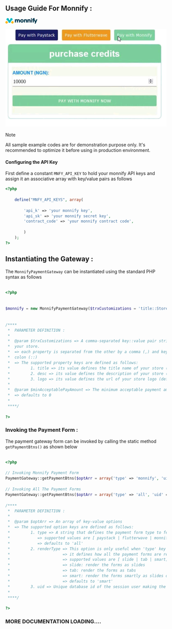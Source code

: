 ## Usage Guide For Monnify :
<p><a href="https://monnify.com/" target="_blank" rel="noreferrer"><img src="/logos/monnify-2.svg" title="Monnify" alt="Monnify logo" width="100" height="auto"/></a></p>

<img src="https://github.com/euroadams/euroadams/blob/master/assets/public/work-samples/monnify.jpg" alt="Monnify Sample" width="auto" height="auto"/>

>[!NOTE]
>All sample example codes are for demonstration purpose only. It's recommended to optimize it before using in production environment.

#### Configuring the API Key

First define a constant `MNFY_API_KEY` to hold your monnify API keys and assign it an associative array with key/value pairs as follows 

```php
<?php

    define("MNFY_API_KEYS", array(

        'api_k' => 'your monnify key', 
        'api_sk' => 'your monnify secret key', 
        'contract_code' => 'your monnify contract code', 
                
        )
    );
?>
```
## Instantiating the Gateway :

The `MonnifyPaymentGateway` can be instantiated using the standard PHP syntax as follows

```php

<?php


$monnify = new MonnifyPaymentGateway($trxCustomizations = 'title::Store,desc::Service Payment,logo::', $minAcceptablePayAmount = 0);


/****
 *  PARAMETER DEFINITION :
 * 
 *  @param $trxCustomizations => A comma-separated key::value pair string that defines the custom properties of 
 *  your store.
 *  => each property is separated from the other by a comma (,) and keys are separated from values by double-
 *  colon (::)
 *  => The supported property keys are defined as follows: 
 *         1. title => its value defines the title name of your store (default value: Store)
 *         2. desc => its value defines the description of your store (default value: Service Payment)
 *         3. logo => its value defines the url of your store logo (default value: '')
 * 
 *  @param $minAcceptablePayAmount => The minimum acceptable payment amount for your store
 *  => defaults to 0
 *  
 ****/

?>

```

### Invoking the Payment Form :

The payment gateway form can be invoked by calling the static method `getPaymentBtns()` as shown below

```php

<?php

// Invoking Monnify Payment Form 
PaymentGateway::getPaymentBtns($optArr = array('type' => 'monnify', 'uid' => 2398) );

// Invoking All The Payment Forms
PaymentGateway::getPaymentBtns($optArr = array('type' => 'all', 'uid' => 2398) );

/****
 *  PARAMETER DEFINITION :
 * 
 *  @param $optArr => An array of key-value options
 *  => The supported option keys are defined as follows: 
 *         1. type => A string that defines the payment form type to fetch. 
 *            => supported values are [ paystack | flutterwave | monnify | all ]
 *            => defaults to 'all'
 *         2. renderType => This option is only useful when 'type' key above is 'all'
 *                       => it defines how all the payment forms are render on the screen 
 *                       => supported values are [ slide | tab | smart]
 *                       => slide: render the forms as slides
 *                       => tab: render the forms as tabs
 *                       => smart: render the forms smartly as slides or tabs depending on platform/screen size
 *                       => defaults to 'smart'                     
 *         3. uid => Unique database id of the session user making the payment
 *  
 ****/

?>

```

### MORE DOCUMENTATION LOADING....
